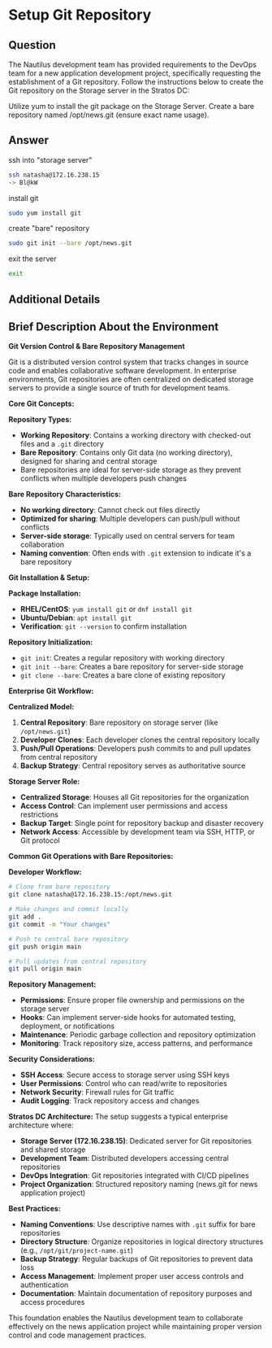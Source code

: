 # Setup Git Repository

## Question

The Nautilus development team has provided requirements to the DevOps team for a new application development project, specifically requesting the establishment of a Git repository. Follow the instructions below to create the Git repository on the Storage server in the Stratos DC:

Utilize yum to install the git package on the Storage Server. Create a bare repository named /opt/news.git (ensure exact name usage).

## Answer

ssh into "storage server"
```bash
ssh natasha@172.16.238.15
-> Bl@kW
```

install git
```bash
sudo yum install git
```

create "bare" repository
```bash
sudo git init --bare /opt/news.git
```

exit the server
```bash
exit
```

## Additional Details

## Brief Description About the Environment

**Git Version Control & Bare Repository Management**

Git is a distributed version control system that tracks changes in source code and enables collaborative software development. In enterprise environments, Git repositories are often centralized on dedicated storage servers to provide a single source of truth for development teams.

**Core Git Concepts:**

**Repository Types:**
- **Working Repository**: Contains a working directory with checked-out files and a `.git` directory
- **Bare Repository**: Contains only Git data (no working directory), designed for sharing and central storage
- Bare repositories are ideal for server-side storage as they prevent conflicts when multiple developers push changes

**Bare Repository Characteristics:**
- **No working directory**: Cannot check out files directly
- **Optimized for sharing**: Multiple developers can push/pull without conflicts
- **Server-side storage**: Typically used on central servers for team collaboration
- **Naming convention**: Often ends with `.git` extension to indicate it's a bare repository

**Git Installation & Setup:**

**Package Installation:**
- **RHEL/CentOS**: `yum install git` or `dnf install git`
- **Ubuntu/Debian**: `apt install git`
- **Verification**: `git --version` to confirm installation

**Repository Initialization:**
- `git init`: Creates a regular repository with working directory
- `git init --bare`: Creates a bare repository for server-side storage
- `git clone --bare`: Creates a bare clone of existing repository

**Enterprise Git Workflow:**

**Centralized Model:**
1. **Central Repository**: Bare repository on storage server (like `/opt/news.git`)
2. **Developer Clones**: Each developer clones the central repository locally
3. **Push/Pull Operations**: Developers push commits to and pull updates from central repository
4. **Backup Strategy**: Central repository serves as authoritative source

**Storage Server Role:**
- **Centralized Storage**: Houses all Git repositories for the organization
- **Access Control**: Can implement user permissions and access restrictions
- **Backup Target**: Single point for repository backup and disaster recovery
- **Network Access**: Accessible by development team via SSH, HTTP, or Git protocol

**Common Git Operations with Bare Repositories:**

**Developer Workflow:**
```bash
# Clone from bare repository
git clone natasha@172.16.238.15:/opt/news.git

# Make changes and commit locally
git add .
git commit -m "Your changes"

# Push to central bare repository
git push origin main

# Pull updates from central repository
git pull origin main
```

**Repository Management:**
- **Permissions**: Ensure proper file ownership and permissions on the storage server
- **Hooks**: Can implement server-side hooks for automated testing, deployment, or notifications
- **Maintenance**: Periodic garbage collection and repository optimization
- **Monitoring**: Track repository size, access patterns, and performance

**Security Considerations:**
- **SSH Access**: Secure access to storage server using SSH keys
- **User Permissions**: Control who can read/write to repositories
- **Network Security**: Firewall rules for Git traffic
- **Audit Logging**: Track repository access and changes

**Stratos DC Architecture:**
The setup suggests a typical enterprise architecture where:
- **Storage Server (172.16.238.15)**: Dedicated server for Git repositories and shared storage
- **Development Team**: Distributed developers accessing central repositories
- **DevOps Integration**: Git repositories integrated with CI/CD pipelines
- **Project Organization**: Structured repository naming (news.git for news application project)

**Best Practices:**
- **Naming Conventions**: Use descriptive names with `.git` suffix for bare repositories
- **Directory Structure**: Organize repositories in logical directory structures (e.g., `/opt/git/project-name.git`)
- **Backup Strategy**: Regular backups of Git repositories to prevent data loss
- **Access Management**: Implement proper user access controls and authentication
- **Documentation**: Maintain documentation of repository purposes and access procedures

This foundation enables the Nautilus development team to collaborate effectively on the news application project while maintaining proper version control and code management practices.
